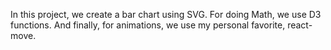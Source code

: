In this project, we create a bar chart using SVG. For doing Math, we use D3 functions. And finally, for animations, we use my personal favorite, react-move.